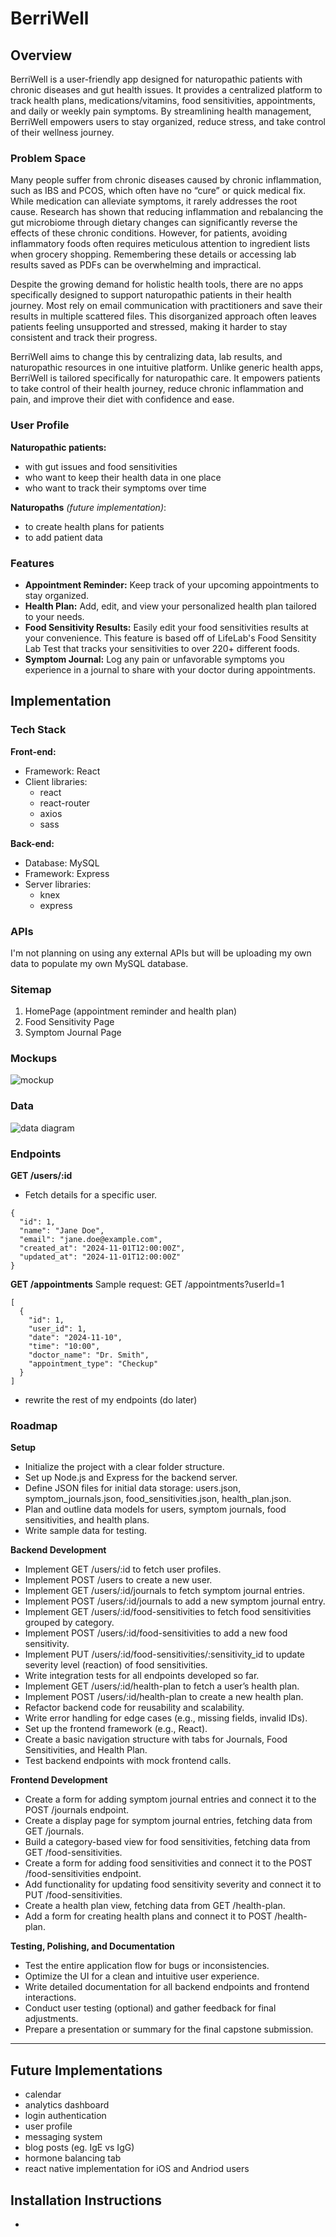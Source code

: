 # BerriWell

## Overview

BerriWell is a user-friendly app designed for naturopathic patients with chronic diseases and gut health issues. It provides a centralized platform to track health plans, medications/vitamins, food sensitivities, appointments, and daily or weekly pain symptoms. By streamlining health management, BerriWell empowers users to stay organized, reduce stress, and take control of their wellness journey.


### Problem Space

Many people suffer from chronic diseases caused by chronic inflammation, such as IBS and PCOS, which often have no “cure” or quick medical fix. While medication can alleviate symptoms, it rarely addresses the root cause. Research has shown that reducing inflammation and rebalancing the gut microbiome through dietary changes can significantly reverse the effects of these chronic conditions. However, for patients, avoiding inflammatory foods often requires meticulous attention to ingredient lists when grocery shopping. Remembering these details or accessing lab results saved as PDFs can be overwhelming and impractical.

Despite the growing demand for holistic health tools, there are no apps specifically designed to support naturopathic patients in their health journey. Most rely on email communication with practitioners and save their results in multiple scattered files. This disorganized approach often leaves patients feeling unsupported and stressed, making it harder to stay consistent and track their progress.

BerriWell aims to change this by centralizing data, lab results, and naturopathic resources in one intuitive platform. Unlike generic health apps, BerriWell is tailored specifically for naturopathic care. It empowers patients to take control of their health journey, reduce chronic inflammation and pain, and improve their diet with confidence and ease.

### User Profile

**Naturopathic patients:**
- with gut issues and food sensitivities
- who want to keep their health data in one place
- who want to track their symptoms over time

**Naturopaths** *(future implementation)*:
- to create health plans for patients
- to add patient data

### Features

- **Appointment Reminder:** Keep track of your upcoming appointments to stay organized.
- **Health Plan:** Add, edit, and view your personalized health plan tailored to your needs.
- **Food Sensitivity Results:** Easily edit your food sensitivities results at your convenience. This feature is based off of LifeLab's Food Sensitity Lab Test that tracks your sensitivities to over 220+ different foods.
- **Symptom Journal:** Log any pain or unfavorable symptoms you experience in a journal to share with your doctor during appointments.

## Implementation

### Tech Stack

**Front-end:**
- Framework: React
- Client libraries: 
    - react
    - react-router
    - axios
    - sass

**Back-end:**
- Database: MySQL
- Framework: Express
- Server libraries:
    - knex
    - express

### APIs

I'm not planning on using any external APIs but will be uploading my own data to populate my own MySQL database.

### Sitemap

1. HomePage (appointment reminder and health plan)
2. Food Sensitivity Page
3. Symptom Journal Page


### Mockups

![mockup](/assets/images/mockup.png)

### Data

![data diagram](/assets/images/data_diagram.png)

### Endpoints


**GET /users/:id**
- Fetch details for a specific user.
```
{
  "id": 1,
  "name": "Jane Doe",
  "email": "jane.doe@example.com",
  "created_at": "2024-11-01T12:00:00Z",
  "updated_at": "2024-11-01T12:00:00Z"
}
```
**GET /appointments**
Sample request: GET /appointments?userId=1
```
[
  {
    "id": 1,
    "user_id": 1,
    "date": "2024-11-10",
    "time": "10:00",
    "doctor_name": "Dr. Smith",
    "appointment_type": "Checkup"
  }
]
```


- rewrite the rest of my endpoints (do later)


### Roadmap

**Setup**
- Initialize the project with a clear folder structure.
- Set up Node.js and Express for the backend server.
- Define JSON files for initial data storage: users.json, symptom_journals.json, food_sensitivities.json, health_plan.json.
- Plan and outline data models for users, symptom journals, food sensitivities, and health plans.
- Write sample data for testing.

**Backend Development**
- Implement GET /users/:id to fetch user profiles.
- Implement POST /users to create a new user.
- Implement GET /users/:id/journals to fetch symptom journal entries.
- Implement POST /users/:id/journals to add a new symptom journal entry.
- Implement GET /users/:id/food-sensitivities to fetch food sensitivities grouped by category.
- Implement POST /users/:id/food-sensitivities to add a new food sensitivity.
- Implement PUT /users/:id/food-sensitivities/:sensitivity_id to update severity level (reaction) of food sensitivities.
- Write integration tests for all endpoints developed so far.
- Implement GET /users/:id/health-plan to fetch a user’s health plan.
- Implement POST /users/:id/health-plan to create a new health plan.
- Refactor backend code for reusability and scalability.
- Write error handling for edge cases (e.g., missing fields, invalid IDs).
- Set up the frontend framework (e.g., React).
- Create a basic navigation structure with tabs for Journals, Food Sensitivities, and Health Plan.
- Test backend endpoints with mock frontend calls.

**Frontend Development**

- Create a form for adding symptom journal entries and connect it to the POST /journals endpoint.
- Create a display page for symptom journal entries, fetching data from GET /journals.
- Build a category-based view for food sensitivities, fetching data from GET /food-sensitivities.
- Create a form for adding food sensitivities and connect it to the POST /food-sensitivities endpoint.
- Add functionality for updating food sensitivity severity and connect it to PUT /food-sensitivities.
- Create a health plan view, fetching data from GET /health-plan.
- Add a form for creating health plans and connect it to POST /health-plan.

**Testing, Polishing, and Documentation**
- Test the entire application flow for bugs or inconsistencies.
- Optimize the UI for a clean and intuitive user experience.
- Write detailed documentation for all backend endpoints and frontend interactions.
- Conduct user testing (optional) and gather feedback for final adjustments.
- Prepare a presentation or summary for the final capstone submission.


---

## Future Implementations

- calendar
- analytics dashboard
- login authentication
- user profile
- messaging system
- blog posts (eg. IgE vs IgG)
- hormone balancing tab
- react native implementation for iOS and Andriod users

## Installation Instructions

- 
